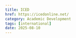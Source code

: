 ```yaml
---
title: ICED
href: https://icedonline.net/
category: Academic Development
tags: [international]
date: 2025-08-10
---
```

